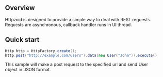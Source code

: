 ## Overview
Httpzoid is designed to provide a simple way to deal with REST requests.
Requests are asynchronous, callback handler runs in UI thread.

## Quick start
```java
Http http = HttpFactory.create();
http.post("http://example.com/users").data(new User("John")).execute();
```

This sample will make a post request to the specified url and send User object in JSON format.